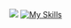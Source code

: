 ![](https://komarev.com/ghpvc/?username=guihlerwe&color=green)
[![My Skills](https://skillicons.dev/icons?i=js,html,css,java,sql)](https://skillicons.dev)
